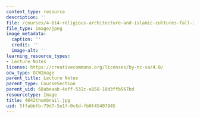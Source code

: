 ```yaml
---
content_type: resource
description: ''
file: /courses/4-614-religious-architecture-and-islamic-cultures-fall-2002/5ffabbfb79d75e1f0c6dfb0f45407945_4042thumbnail.jpg
file_type: image/jpeg
image_metadata:
  caption: ''
  credit: ''
  image-alt: ''
learning_resource_types:
- Lecture Notes
license: https://creativecommons.org/licenses/by-nc-sa/4.0/
ocw_type: OCWImage
parent_title: Lecture Notes
parent_type: CourseSection
parent_uid: 68abeaab-4eff-532c-e858-18d3ffb567bd
resourcetype: Image
title: 4042thumbnail.jpg
uid: 5ffabbfb-79d7-5e1f-0c6d-fb0f45407945
---
```

